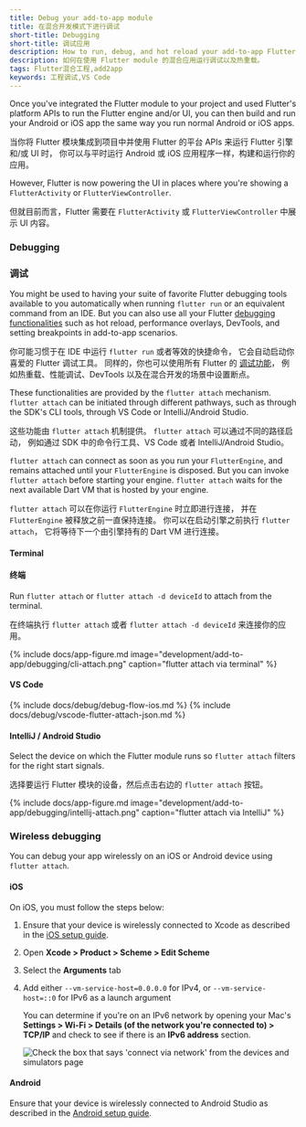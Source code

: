 ```yaml
---
title: Debug your add-to-app module
title: 在混合开发模式下进行调试
short-title: Debugging
short-title: 调试应用
description: How to run, debug, and hot reload your add-to-app Flutter module.
description: 如何在使用 Flutter module 的混合应用运行调试以及热重载。
tags: Flutter混合工程,add2app
keywords: 工程调试,VS Code
---
```


Once you've integrated the Flutter module to your project and used Flutter's
platform APIs to run the Flutter engine and/or UI,
you can then build and run your Android or iOS app the same way
you run normal Android or iOS apps.

当你将 Flutter 模块集成到项目中并使用 Flutter 的平台 APIs 来运行 Flutter 引擎和/或 UI 时，
你可以与平时运行 Android 或 iOS 应用程序一样，构建和运行你的应用。

However, Flutter is now powering the UI in places where you're showing a
`FlutterActivity` or `FlutterViewController`.

但就目前而言，Flutter 需要在 `FlutterActivity` 或 `FlutterViewController` 中展示 UI 内容。

### Debugging

### 调试

You might be used to having your suite of favorite Flutter debugging tools
available to you automatically when running `flutter run` or an equivalent
command from an IDE. But you can also use all your Flutter
[debugging functionalities][] such as hot reload, performance
overlays, DevTools, and setting breakpoints in add-to-app scenarios.

你可能习惯于在 IDE 中运行 `flutter run` 或者等效的快捷命令，
它会自动启动你喜爱的 Flutter 调试工具。
同样的，你也可以使用所有 Flutter 的 [调试功能][debugging functionalities]，
例如热重载、性能调试、DevTools 以及在混合开发的场景中设置断点。

These functionalities are provided by the `flutter attach` mechanism.
`flutter attach` can be initiated through different pathways,
such as through the SDK's CLI tools,
through VS Code or IntelliJ/Android Studio.

这些功能由 `flutter attach` 机制提供。
`flutter attach` 可以通过不同的路径启动，
例如通过 SDK 中的命令行工具、VS Code 或者 IntelliJ/Android Studio。

`flutter attach` can connect as soon as you run your `FlutterEngine`, and
remains attached until your `FlutterEngine` is disposed. But you can invoke
`flutter attach` before starting your engine. `flutter attach` waits for
the next available Dart VM that is hosted by your engine.

`flutter attach` 可以在你运行 `FlutterEngine` 时立即进行连接，
并在 `FlutterEngine` 被释放之前一直保持连接。
你可以在启动引擎之前执行 `flutter attach`，
它将等待下一个由引擎持有的 Dart VM 进行连接。

#### Terminal

#### 终端

Run `flutter attach` or `flutter attach -d deviceId` to attach from the terminal.

在终端执行 `flutter attach` 或者 `flutter attach -d deviceId` 来连接你的应用。 

{% include docs/app-figure.md image="development/add-to-app/debugging/cli-attach.png" caption="flutter attach via terminal" %}

#### VS Code

{% include docs/debug/debug-flow-ios.md %}
{% include docs/debug/vscode-flutter-attach-json.md %}

#### IntelliJ / Android Studio

Select the device on which the Flutter module runs so `flutter attach` filters for the right start signals.

选择要运行 Flutter 模块的设备，然后点击右边的 `flutter attach` 按钮。

{% include docs/app-figure.md image="development/add-to-app/debugging/intellij-attach.png" caption="flutter attach via IntelliJ" %}

[debugging functionalities]: {{site.url}}/testing/debugging

### Wireless debugging

You can debug your app wirelessly on an iOS or Android device
using `flutter attach`.

#### iOS

On iOS, you must follow the steps below:

<ol markdown="1">
<li markdown="1">

Ensure that your device is wirelessly connected to Xcode
as described in the [iOS setup guide][].

</li>
<li markdown="1">

Open **Xcode > Product > Scheme > Edit Scheme**

</li>
<li markdown="1">

Select the **Arguments** tab

</li>
<li markdown="1">

Add either `--vm-service-host=0.0.0.0` for IPv4, 
or `--vm-service-host=::0` for IPv6 as a launch argument

You can determine if you're on an IPv6 network by opening your Mac's 
**Settings > Wi-Fi > Details (of the network you're connected to) > TCP/IP** 
and check to see if there is an **IPv6 address** section.

<img src="/assets/images/docs/development/add-to-app/debugging/wireless-port.png" alt="Check the box that says 'connect via network' from the devices and simulators page">

</li>
</ol>

#### Android

Ensure that your device is wirelessly connected to Android Studio 
as described in the [Android setup guide][].

[iOS setup guide]: {{site.url}}/get-started/install/macos/mobile-ios
[Android setup guide]: {{site.url}}/get-started/install/macos/mobile-android?tab=physical#configure-your-target-android-device
